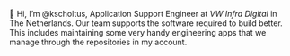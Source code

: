 <!---
- 👋 Hi, I’m @kscholtus
- 👀 I’m interested in ...
- 🌱 I’m currently learning ...
- 💞️ I’m looking to collaborate on ...
- 📫 How to reach me ...
--->

<!---
kscholtus/kscholtus is a ✨ special ✨ repository because its `README.md` (this file) appears on your GitHub profile.
You can click the Preview link to take a look at your changes.
--->
👋 Hi, I’m @kscholtus, Application Support Engineer at _VW Infra Digital_ in The Netherlands. Our team supports the software required to build better. This includes maintaining some very handy engineering apps that we manage through the repositories in my account.
